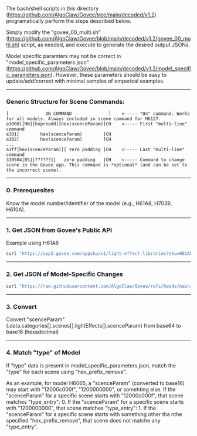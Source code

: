The bash/shell scripts in this directory (https://github.com/AlgoClaw/Govee/tree/main/decoded/v1.2) programatically perform the steps described below.

Simply modify the "govee_00_multi.sh" (https://github.com/AlgoClaw/Govee/blob/main/decoded/v1.2/govee_00_multi.sh) script, as needed, and execute to generate the desired output JSONs.

Model specific paramters may not be correct in "model_specific_parameters.json" (https://github.com/AlgoClaw/Govee/blob/main/decoded/v1.2/model_specific_parameters.json). However, these parameters should be easy to update/add/correct with minimal samples of emperical examples.
***
### Generic Structure for Scene Commands:
```
[              ON COMMAND              ]    <----- "On" command. Works for all models. Always included in scene command for H6127.
a30001[NN][hxpreadd][hex(scenceParam)]CH    <----- First "multi-line" command
a301[        hex(scenceParam)        ]CH
a302[        hex(scenceParam)        ]CH
...
a3ff[hex(scenceParam)][ zero padding ]CH    <----- Last "multi-line" command
330504[BS][??????][   zero padding   ]CH    <----- Command to change scene in the Govee app. This command is *optional* (and can be set to the incorrect scene).
```
***
### 0. Prerequesites
Know the model number/identifier of the model (e.g., H61A8, H7039, H610A).
***
### 1. Get JSON from Govee's Public API
Example using H61A8
```bash
curl "https://app2.govee.com/appsku/v1/light-effect-libraries?sku=H61A8" -H 'AppVersion: 9999999' -s > H61A8_raw.json
```
***
### 2. Get JSON of Model-Specific Changes 
```bash
curl "https://raw.githubusercontent.com/AlgoClaw/Govee/refs/heads/main/decoded/v1.2/model_specific_parameters.json" -o model_specific_parameters.json
```
***
### 3. Convert 
Convert "scenceParam" (.data.categories[].scenes[].lightEffects[].scenceParam) from base64 to base16 (hexadecimal)
***
### 4. Match "type" of Model
If "type" data is present in model_specific_parameters.json, match the "type" for each scene using "hex_prefix_remove".

As an example, for model H6065, a "scenceParam" (converted to base16) may start with "12000c000f", "1200000000", or somehting else.
If the "scenceParam" for a specific scene starts with "12000c000f", that scene matches "type_entry": 0.
If the "scenceParam" for a specific scene starts with "1200000000", that scene matches "type_entry": 1.
If the "scenceParam" for a specific scene starts with something other tha nthe specified "hex_prefix_remove", that scene does not matche any "type_entry".
